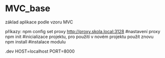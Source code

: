 # MVC_base

základ aplikace podle vzoru MVC

příkazy:
    npm config set proxy http://proxy.skola.local:3128 #nastavení proxy 
    npm init #inicializace projektu, pro použití v novém projektu použít znovu
    npm install <module> #instalace modulu

.dev
    HOST=localhost
    PORT=8000
